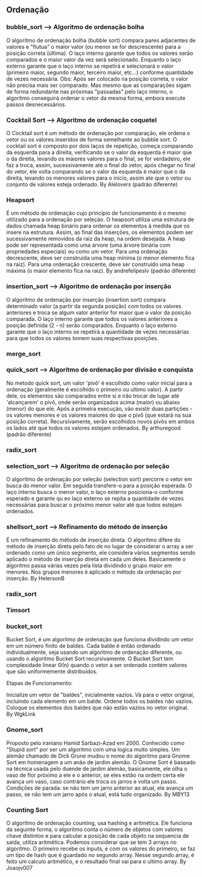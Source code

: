 ## Ordenação

### bubble_sort --> Algoritmo de ordenação bolha
   O algoritmo de ordenação bolha (bubble sort) compara pares adjacentes de valores e "flutua" o maior valor (ou menor se for descrescente) para a posição correta (última). 
   O laço interno garante que todos os valores serão comparados e o maior valor da vez será selecionado. Enquanto o laço externo garante que o laço interno se repetirá e selecionará o valor (primeiro maior, segundo maior, terceiro maior, etc...) conforme quantidade de vezes necessária. 
   Obs: Após ser colocado na posição correta, o valor não precisa mais ser comparado. Mas mesmo que as comparações sigam de forma redundante nas próximas "passadas" pelo laço interno, o algoritmo conseguirá ordenar o vetor da mesma forma, embora execute passos desnecessários.

### Cocktail Sort --> Algoritmo de ordenação coquetel
   O Cocktail sort é um método de ordenação por comparação, ele ordena o vetor ou os valores inseridos de forma semelhante ao bubble sort. O cocktail sort é composto por dois laços de repetição, começa comparando da esquerda para a direita, verificando se o valor da esquerda é maior que o da direita, levando os maiores valores para o final, se for verdadeiro, ele faz a troca, assim, sucessivamente até o final do vetor, após chegar no final do vetor, ele volta comparando se o valor da esquerda é maior que o da direita, levando os menores valores para o início, assim ate que o vetor ou conjunto de valores esteja ordenado.
   By Alelovers (padrão diferente) 

### Heapsort 
   É um método de ordenação cujo princípio de funcionamento é o mesmo utilizado para a ordenação por seleção. O heapsort utiliza uma estrutura de dados chamada heap binário para ordenar os elementos à medida que os insere na estrutura. Assim, ao final das inserções, os elementos podem ser sucessivamente removidos da raiz da heap, na ordem desejada.
   A heap pode ser representada como uma árvore (uma árvore binária com propriedades especiais) ou como um vetor. Para uma ordenação decrescente, deve ser construída uma heap mínima (o menor elemento fica na raiz). Para uma ordenação crescente, deve ser construído uma heap máxima (o maior elemento fica na raiz).
   By andrefelipeslv (padrão diferente)
   
### insertion_sort --> Algoritmo de ordenação por inserção
   O algoritmo de ordenação por inserção (insertion sort) compara determinado valor (a partir da segunda posição) com todos os valores anteriores e troca se algum valor anterior for maior que o valor da posição comparada.
   O laço interno garante que todos os valores anteriores a posição definida (2 - n) serão comparados. Enquanto o laço externo garante que o laço interno se repetirá a quantidade de vezes necessárias para que todos os valores tomem suas respectivas posições.
   
### merge_sort

### quick_sort --> Algoritmo de ordenação por divisão e conquista 
   No metodo quick sort, um valor 'pivô' é escolhido como valor inicial para a ordenação (geralmente é escolhido o primeiro ou ultimo valor). A partir dele, os elementos são comparados entre si e irão trocar de lugar até 'alcançarem' o pivô, onde serão organizados acima (maior) ou abaixo (menor) do que ele. Após a primeira execução, vão existir duas  partições - os valores menores e os valores maiores do que o pivô (que estará na sua posição correta). Recursivamente, serão escolhidos novos pivôs em ambos os lados até que todos os valores estejam ordenados.
   By arthuregood (padrão diferente)
   
### radix_sort

### selection_sort --> Algoritmo de ordenação por seleção
   O algoritmo de ordenação por seleção (selection sort) percorre o vetor em busca do menor valor. Em seguida transfere-o para a posição esperada.
   O laço interno busca o menor valor, o laço externo posiciona-o conforme esperado e garante qu eo laço externo se repita a quantidade de vezes necessárias para buscar o próximo menor valor até que todos estejam ordenados.  
   
### shellsort_sort --> Refinamento do método de inserção
   É um refinamento do método de inserção direta. O algoritmo difere do método de inserção direta pelo fato de no lugar de considerar o array a ser ordenado como um único segmento, ele considera vários segmentos sendo aplicado o método de inserção direta em cada um deles.  Basicamente o algoritmo passa várias vezes pela lista dividindo o grupo maior em menores. Nos grupos menores é aplicado o método da ordenação por inserção.
   By HelersonB

### radix_sort

### Timsort

### bucket_sort
   Bucket Sort, é um algoritmo de ordenação que funciona dividindo um vetor em um número finito de baldes. Cada balde é então ordenado individualmente, seja usando um algoritmo de ordenação diferente, ou usando o algoritmo Bucket Sort recursivamente. O Bucket Sort tem complexidade linear Θ(n)  quando o vetor a ser ordenado contém valores que são uniformemente distribuídos.

   Etapas de Funcionamento:
   
   Inicialize um vetor de "baldes", inicialmente vazios.
   Vá para o vetor original, incluindo cada elemento em um balde.
   Ordene todos os baldes não vazios.
   Coloque os elementos dos baldes que não estão vazios no vetor original.
   By WgkLink

### Gnome_sort
   Proposto pelo iraniano Hamid Sarbazi-Azad em 2000. Conhecido como “Stupid sort” por ser um algoritmo com uma logica muito simples. Um alemão chamado de Dick Grune mudou o nome do algoritmo para Gnome Sort em homenagem a um anão de jardim alemão. O Gnome Sort é baseado na técnica usada pelo duende de jardim alemão, basicamente, ele olha o vaso de flor próximo a ele e o anterior, se eles estão na ordem certa ele avança um vaso, caso contrário ele troca os jarros e volta um passo. Condições de parada: se não tem um jarro anterior ao atual, ele avança um passo, se não tem um jarro após o atual, está tudo organizado.
   By MBY13

### Counting Sort
O algoritmo de ordenação counting, usa hashing e aritmética. Ele funciona da seguinte forma, o algoritmo conta o número de objetos com valores chave distintos e para calcular a posição de cada objeto na sequencia de saída, utiliza aritmética. Podemos considerar que se tem 3 arrays no algoritmo. O primeiro recebe os inputs, e com os valores do primeiro, se faz um tipo de hash que é guardado no segundo array. Nesse segundo array, é feito um calculo aritmético, e o resultado final vai para o ultimo array.
   By Joaojv007







   
